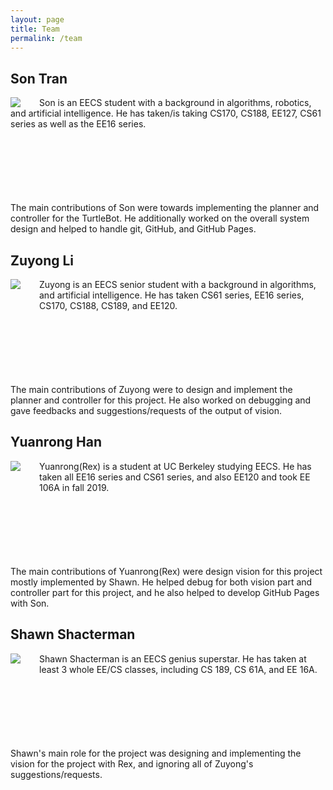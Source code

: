 ```yaml
---
layout: page
title: Team
permalink: /team
---
```


## Son Tran

<img style="float: left; margin-right: 30px" src="/maze-runner/assets/team/son.jpg">

<p style="margin-bottom: 100px">
Son is an EECS student with a background in algorithms, robotics, and artificial intelligence. He has taken/is taking CS170, CS188, EE127, CS61 series as well as the EE16 series.
<br><br>

The main contributions of Son were towards implementing the planner and controller for the TurtleBot. He additionally worked on the overall system design and helped to handle git, GitHub, and GitHub Pages.
</p>


## Zuyong Li

<img style="float: left; margin-right: 30px; margin-bottom: 100px" src="/maze-runner/assets/team/zuyong.jpg">

<p style="margin-bottom: 100px">
Zuyong is an EECS senior student with a background in algorithms, and artificial intelligence. He has taken CS61 series, EE16 series, CS170, CS188, CS189, and EE120.
<br><br>

The main contributions of Zuyong were to design and implement the planner and controller for this project. He also worked on debugging and gave feedbacks and suggestions/requests of the output of vision.
</p>


## Yuanrong Han

<img style="float: left; margin-right: 30px; margin-bottom: 100px" src="/maze-runner/assets/team/rex.jpg">

<p style="margin-bottom: 100px">
Yuanrong(Rex) is a student at UC Berkeley studying EECS. He has taken all EE16 series and CS61 series, and also EE120 and took EE 106A in fall 2019.
<br><br>

The main contributions of Yuanrong(Rex) were design vision for this project mostly implemented by Shawn. He helped debug for both vision part and controller part for this project, and he also helped to develop GitHub Pages with Son.
</p>


## Shawn Shacterman

<img style="float: left; margin-right: 30px; margin-bottom: 100px" src="/maze-runner/assets/team/shawn.jpg">

<p style="margin-bottom: 100px">
Shawn Shacterman is an EECS genius superstar. He has taken at least 3 whole EE/CS classes, including CS 189, CS 61A, and EE 16A.
<br><br>

Shawn's main role for the project was designing and implementing the vision for the project with Rex, and ignoring all of Zuyong's suggestions/requests.
</p>

